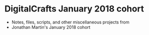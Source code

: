 # DigitalCrafts January 2018 cohort
* Notes, files, scripts, and other miscellaneous projects from 
* Jonathan Martin's January 2018 cohort